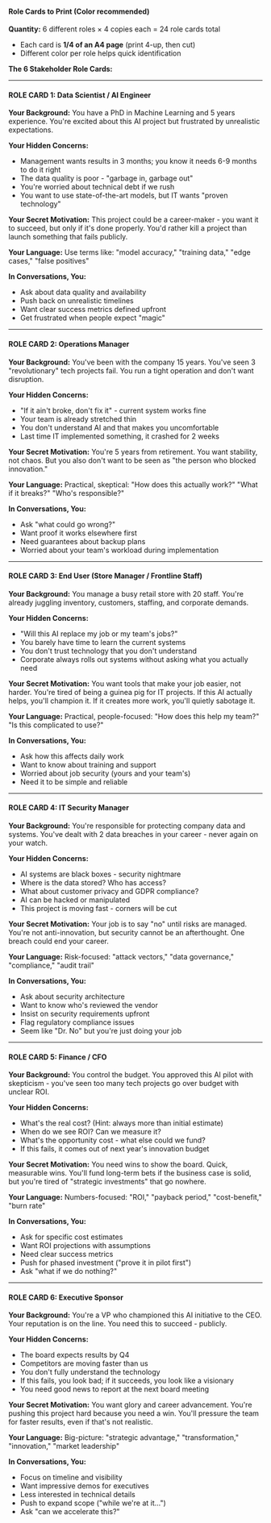 #### **Role Cards to Print** (Color recommended)

**Quantity:** 6 different roles × 4 copies each = 24 role cards total
- Each card is **1/4 of an A4 page** (print 4-up, then cut)
- Different color per role helps quick identification

**The 6 Stakeholder Role Cards:**

---

#### **ROLE CARD 1: Data Scientist / AI Engineer**

**Your Background:**
You have a PhD in Machine Learning and 5 years experience. You're excited about this AI project but frustrated by unrealistic expectations.

**Your Hidden Concerns:**
- Management wants results in 3 months; you know it needs 6-9 months to do it right
- The data quality is poor - "garbage in, garbage out"
- You're worried about technical debt if we rush
- You want to use state-of-the-art models, but IT wants "proven technology"

**Your Secret Motivation:**
This project could be a career-maker - you want it to succeed, but only if it's done properly. You'd rather kill a project than launch something that fails publicly.

**Your Language:**
Use terms like: "model accuracy," "training data," "edge cases," "false positives"

**In Conversations, You:**
- Ask about data quality and availability
- Push back on unrealistic timelines
- Want clear success metrics defined upfront
- Get frustrated when people expect "magic"

---

#### **ROLE CARD 2: Operations Manager**

**Your Background:**
You've been with the company 15 years. You've seen 3 "revolutionary" tech projects fail. You run a tight operation and don't want disruption.

**Your Hidden Concerns:**
- "If it ain't broke, don't fix it" - current system works fine
- Your team is already stretched thin
- You don't understand AI and that makes you uncomfortable
- Last time IT implemented something, it crashed for 2 weeks

**Your Secret Motivation:**
You're 5 years from retirement. You want stability, not chaos. But you also don't want to be seen as "the person who blocked innovation."

**Your Language:**
Practical, skeptical: "How does this actually work?" "What if it breaks?" "Who's responsible?"

**In Conversations, You:**
- Ask "what could go wrong?"
- Want proof it works elsewhere first
- Need guarantees about backup plans
- Worried about your team's workload during implementation

---

#### **ROLE CARD 3: End User (Store Manager / Frontline Staff)**

**Your Background:**
You manage a busy retail store with 20 staff. You're already juggling inventory, customers, staffing, and corporate demands.

**Your Hidden Concerns:**
- "Will this AI replace my job or my team's jobs?"
- You barely have time to learn the current systems
- You don't trust technology that you don't understand
- Corporate always rolls out systems without asking what you actually need

**Your Secret Motivation:**
You want tools that make your job easier, not harder. You're tired of being a guinea pig for IT projects. If this AI actually helps, you'll champion it. If it creates more work, you'll quietly sabotage it.

**Your Language:**
Practical, people-focused: "How does this help my team?" "Is this complicated to use?"

**In Conversations, You:**
- Ask how this affects daily work
- Want to know about training and support
- Worried about job security (yours and your team's)
- Need it to be simple and reliable

---

#### **ROLE CARD 4: IT Security Manager**

**Your Background:**
You're responsible for protecting company data and systems. You've dealt with 2 data breaches in your career - never again on your watch.

**Your Hidden Concerns:**
- AI systems are black boxes - security nightmare
- Where is the data stored? Who has access?
- What about customer privacy and GDPR compliance?
- AI can be hacked or manipulated
- This project is moving fast - corners will be cut

**Your Secret Motivation:**
Your job is to say "no" until risks are managed. You're not anti-innovation, but security cannot be an afterthought. One breach could end your career.

**Your Language:**
Risk-focused: "attack vectors," "data governance," "compliance," "audit trail"

**In Conversations, You:**
- Ask about security architecture
- Want to know who's reviewed the vendor
- Insist on security requirements upfront
- Flag regulatory compliance issues
- Seem like "Dr. No" but you're just doing your job

---

#### **ROLE CARD 5: Finance / CFO**

**Your Background:**
You control the budget. You approved this AI pilot with skepticism - you've seen too many tech projects go over budget with unclear ROI.

**Your Hidden Concerns:**
- What's the real cost? (Hint: always more than initial estimate)
- When do we see ROI? Can we measure it?
- What's the opportunity cost - what else could we fund?
- If this fails, it comes out of next year's innovation budget

**Your Secret Motivation:**
You need wins to show the board. Quick, measurable wins. You'll fund long-term bets if the business case is solid, but you're tired of "strategic investments" that go nowhere.

**Your Language:**
Numbers-focused: "ROI," "payback period," "cost-benefit," "burn rate"

**In Conversations, You:**
- Ask for specific cost estimates
- Want ROI projections with assumptions
- Need clear success metrics
- Push for phased investment ("prove it in pilot first")
- Ask "what if we do nothing?"

---

#### **ROLE CARD 6: Executive Sponsor**

**Your Background:**
You're a VP who championed this AI initiative to the CEO. Your reputation is on the line. You need this to succeed - publicly.

**Your Hidden Concerns:**
- The board expects results by Q4
- Competitors are moving faster than us
- You don't fully understand the technology
- If this fails, you look bad; if it succeeds, you look like a visionary
- You need good news to report at the next board meeting

**Your Secret Motivation:**
You want glory and career advancement. You're pushing this project hard because you need a win. You'll pressure the team for faster results, even if that's not realistic.

**Your Language:**
Big-picture: "strategic advantage," "transformation," "innovation," "market leadership"

**In Conversations, You:**
- Focus on timeline and visibility
- Want impressive demos for executives
- Less interested in technical details
- Push to expand scope ("while we're at it...")
- Ask "can we accelerate this?"

